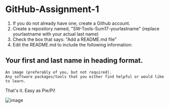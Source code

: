 # GitHub-Assignment-1

1.  If you do not already have one, create a Github account.
2.  Create a repository named, "SW-Tools-Sum17-yourlastname" (replace yourlastname with your actual last name)
3.  Check the box that says: "Add a README.md file"
4.  Edit the README.md to include the following information:

   ## Your first and last name in heading format.
    An image (preferably of you, but not required).
    Any software packages/tools that you either find helpful or would like to learn.
    
That's it.  Easy as Pie/Pi!

![image](https://user-images.githubusercontent.com/1259252/27108348-3986b558-5062-11e7-82a2-fc1579e433ac.png)
